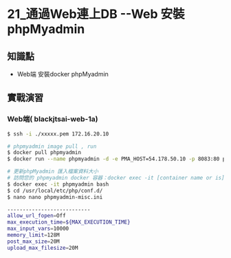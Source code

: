 21_通過Web連上DB --Web 安裝 phpMyadmin
======================================

## 知識點

* Web端 安裝docker phpMyadmin


## 實戰演習

### Web端( blackjtsai-web-1a)

```bash
$ ssh -i ./xxxxx.pem 172.16.20.10

# phpmyadmin image pull , run
$ docker pull phpmyadmin
$ docker run --name phpmyadmin -d -e PMA_HOST=54.178.50.10 -p 8083:80 phpmyadmin

# 更新phpMyadmin 匯入檔案資料大小
# 訪問您的 phpmyadmin docker 容器：docker exec -it [container name or is] bash
$ docker exec -it phpmyadmin bash
$ cd /usr/local/etc/php/conf.d/
$ nano nano phpmyadmin-misc.ini

---------------------------
allow_url_fopen=Off
max_execution_time=${MAX_EXECUTION_TIME}
max_input_vars=10000
memory_limit=128M
post_max_size=20M
upload_max_filesize=20M
```





